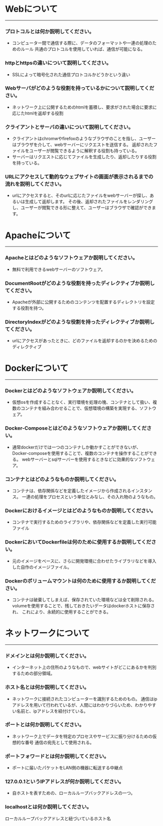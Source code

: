 # Webについて
---
### プロトコルとは何か説明してください。
- コンピューター間で通信する際に、データのフォーマットや一連の処理のためのルール
共通のプロトコルを使用していれば、通信が可能になる。



### httpとhttpsの違いについて説明してください。
- SSLによって暗号化された通信プロトコルかどうかという違い



### Webサーバがどのような役割を持っているかについて説明してください。
- ネットワーク上に公開するためのhtmlを蓄積し、要求がされた場合に要求に応じたhtmlを返却する役割



### クライアントとサーバの違いについて説明してください。
- クライアントはchromwやfirefoxのようなブラウザのことを指し、ユーザーはブラウザを介して、webサーバーにリクエストを送信する。
返却されたファイルをユーザーが閲覧できるように解釈する役割も持っている。
- サーバーはリクエストに応じてファイルを生成したり、返却したりする役割を持っている。



### URLにアクセスして動的なウェブサイトの画面が表示されるまでの流れを説明してください。
- urlにアクセスすると、そのurlに応じたファイルをwebサーバーが探し、あるいは生成して返却します。
その後、返却されたファイルをレンダリングし、ユーザーが閲覧できる形に整えて、ユーザーはブラウザで確認ができます。




# Apacheについて
---
### Apacheとはどのようなソフトウェアか説明してください。
- 無料で利用できるwebサーバーのソフトウェア。



### DocumentRootがどのような役割を持ったディレクティブか説明してください。
- Apacheが外部に公開するためのコンテンツを配置するディレクトリを設定する役割を持つ。



### DirectoryIndexがどのような役割を持ったディレクティブか説明してください。
- urlにアクセスがあったときに、どのファイルを返却するのかを決めるためのディレクティブ





# Dockerについて
---
### Dockerとはどのようなソフトウェアか説明してください。
- 仮想osを作成することなく、実行環境を処理の塊、コンテナとして扱い、複数のコンテナを組み合わせることで、仮想環境の構築を実現する、ソフトウェア。


### Docker-Composeとはどのようなソフトウェアか説明してください。
- 通常dockerだけでは一つのコンテナしか動かすことができないが、
Docker-composeを使用することで、複数のコンテナを操作することができる。
webサーバーとsqlサーバーを使用するときなどに効果的なソフトウェア。


### コンテナとはどのようなものか説明してください。
- コンテナは、依存関係などを定義したイメージから作成されるインスタンス。
一連の処理をプロセスという単位とみなし、その入れ物のようなもの。


### Dockerにおけるイメージとはどのようなものか説明してください。
- コンテナで実行するためのライブラリや、依存関係などを定義した実行可能ファイル



### DockerにおいてDockerfileは何のために使用するか説明してください。
- 元のイメージをベースに、さらに開発環境に合わせたライブラリなどを導入した自作のイメージファイル。


### Dockerのボリュームマウントは何のために使用するか説明してください。
- コンテナは破棄してしまえば、保存されていた環境などは全て削除される。
volumeを使用することで、残しておきたいデータはdockerホストに保存され、
これにより、永続的に使用することができる。



# ネットワークについて
---
### ドメインとは何か説明してください。
- インターネット上の住所のようなもので、webサイトがどこにあるかを判別するための部分領域。


### ホスト名とは何か説明してください。
- ネットワークに接続されたコンピューターを識別するためのもの。
通信はipアドレスを用いて行われているが、人間にはわかりづらいため、わかりやすい名前と、ipアドレスを紐付けている。


### ポートとは何か説明してください。
- ネットワーク上でデータを特定のプロセスやサービスに振り分けるための仮想的な番号
通信の宛先として使用される。


### ポートフォワードとは何か説明してください。
- ポートに届いたパケットをLAN側の機器に転送する中継点


### 127.0.0.1というIPアドレスが何か説明してください。
- 自ホストを表すための、ローカルループバックアドレスの一つ。


### localhostとは何か説明してください。
ローカルループバックアドレスと紐づいているホスト名




